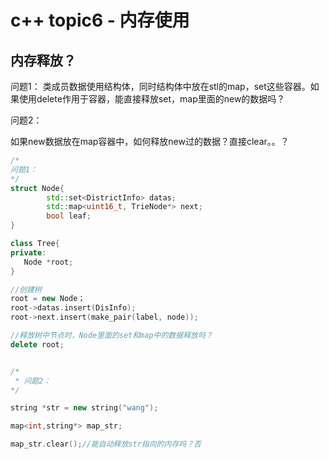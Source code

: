 # c++ topic6 - 内存使用


## 内存释放？


问题1：
类成员数据使用结构体，同时结构体中放在stl的map，set这些容器。如果使用delete作用于容器，能直接释放set，map里面的new的数据吗？

问题2：

如果new数据放在map容器中，如何释放new过的数据？直接clear。。？

```c++
/*
问题1：
*/
struct Node{
        std::set<DistrictInfo> datas;
        std::map<uint16_t, TrieNode*> next;
        bool leaf;
}

class Tree{
private:
   Node *root;
}

//创建树
root = new Node；
root->datas.insert(DisInfo);
root->next.insert(make_pair(label, node));

//释放树中节点时，Node里面的set和map中的数据释放吗？
delete root;


/*
 * 问题2：
*/

string *str = new string("wang");

map<int,string*> map_str;

map_str.clear();//能自动释放str指向的内存吗？否










```


